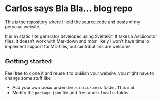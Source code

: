 # Carlos says Bla Bla... blog repo

This is the repository where I hold the source code and posts of my personal website.

It is an static site generator developed using [SvelteKit](https://kit.svelte.dev). It takes a [Asciidoctor](https://asciidoctor.org/) files. It doesn't work with Markdown and most likely I won't have time to implement support for MD files, but contributions are welcome.

## Getting started

Feel free to clone it and reuse it to publish your website, you might have to change some stuff like:

- Add your own posts under the `/static/posts` folder. This stat
- Modify the `package.json` file and files under `locales` folder.
